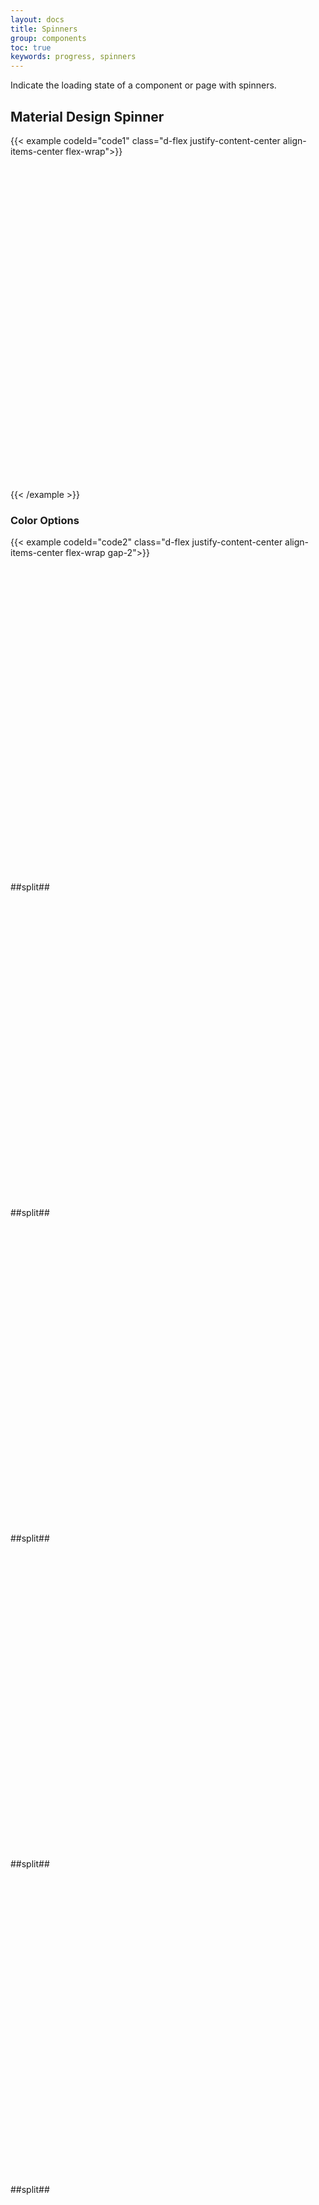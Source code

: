 ```yaml
---
layout: docs
title: Spinners
group: components
toc: true
keywords: progress, spinners
---
```


<p class="fs-4 ms-0 mb-4 page-description">Indicate the loading state of a component or page with spinners.</p>

## Material Design Spinner

{{< example codeId="code1" class="d-flex justify-content-center align-items-center flex-wrap">}}

<div class="spinner-material text-primary">
  <svg viewBox="25 25 50 50">
    <circle cx="50" cy="50" r="20" fill="none" />
  </svg>
</div>

{{< /example >}}

### Color Options
{{< example codeId="code2" class="d-flex justify-content-center align-items-center flex-wrap gap-2">}}

<div class="spinner-material text-primary">
  <svg viewBox="25 25 50 50">
    <circle cx="50" cy="50" r="20" fill="none" />
  </svg>
</div>
##split##
<div class="spinner-material text-secondary">
  <svg viewBox="25 25 50 50">
    <circle cx="50" cy="50" r="20" fill="none" />
  </svg>
</div>
##split##
<div class="spinner-material text-success">
  <svg viewBox="25 25 50 50">
    <circle cx="50" cy="50" r="20" fill="none" />
  </svg>
</div>
##split##
<div class="spinner-material text-info">
  <svg viewBox="25 25 50 50">
    <circle cx="50" cy="50" r="20" fill="none" />
  </svg>
</div>
##split##
<div class="spinner-material text-warning">
  <svg viewBox="25 25 50 50">
    <circle cx="50" cy="50" r="20" fill="none" />
  </svg>
</div>
##split##
<div class="spinner-material text-danger">
  <svg viewBox="25 25 50 50">
    <circle cx="50" cy="50" r="20" fill="none" />
  </svg>
</div>
##split##
<div class="spinner-material text-light">
  <svg viewBox="25 25 50 50">
    <circle cx="50" cy="50" r="20" fill="none" />
  </svg>
</div>
##split##
<div class="spinner-material text-dark">
  <svg viewBox="25 25 50 50">
    <circle cx="50" cy="50" r="20" fill="none" />
  </svg>
</div>

{{< /example >}}

### Rainbow Spinner 

{{< example codeId="code3" class="d-flex justify-content-center align-items-center flex-wrap">}}

<div class="spinner-material spinner-rainbow">
  <svg viewBox="25 25 50 50">
    <circle cx="50" cy="50" r="20" fill="none" />
  </svg>
</div>

{{< /example >}}

### Small 
{{< example codeId="code4" class="d-flex justify-content-center align-items-center flex-wrap">}}

<div class="spinner-material spinner-material-sm text-primary">
  <svg viewBox="25 25 50 50">
    <circle cx="50" cy="50" r="20" fill="none" />
  </svg>
</div>

{{< /example >}}

## Bootstrap Spinner
{{< example codeId="code5" class="d-flex justify-content-center align-items-center flex-wrap">}}

<div class="spinner-border text-primary"></div>

{{< /example >}}

### Color options
{{< example codeId="code6" class="d-flex justify-content-center align-items-center flex-wrap gap-2">}}

<div class="spinner-border text-primary"></div>
##split##
<div class="spinner-border text-secondary"></div>
##split##
<div class="spinner-border text-success"></div>
##split##
<div class="spinner-border text-info"></div>
##split##
<div class="spinner-border text-warning"></div>
##split##
<div class="spinner-border text-danger"></div>
##split##
<div class="spinner-border text-light"></div>
##split##
<div class="spinner-border text-dark"></div>

{{< /example >}}

## Bootstrap Spinner Grow
{{< example codeId="code7" class="d-flex justify-content-center align-items-center flex-wrap">}}

<div class="spinner-grow text-primary"></div>

{{< /example >}}

### Color options
{{< example codeId="code8" class="d-flex justify-content-center align-items-center flex-wrap gap-2">}}

<div class="spinner-grow text-primary"></div>
##split##
<div class="spinner-grow text-secondary"></div>
##split##
<div class="spinner-grow text-success"></div>
##split##
<div class="spinner-grow text-info"></div>
##split##
<div class="spinner-grow text-warning"></div>
##split##
<div class="spinner-grow text-danger"></div>
##split##
<div class="spinner-grow text-light"></div>
##split##
<div class="spinner-grow text-dark"></div>

{{< /example >}}

### Small 
{{< example codeId="code9" class="d-flex justify-content-center align-items-center flex-wrap gap-2">}}

<div class="spinner-border spinner-border-sm"></div>
##split##
<div class="spinner-grow spinner-grow-sm"></div>

{{< /example >}}
